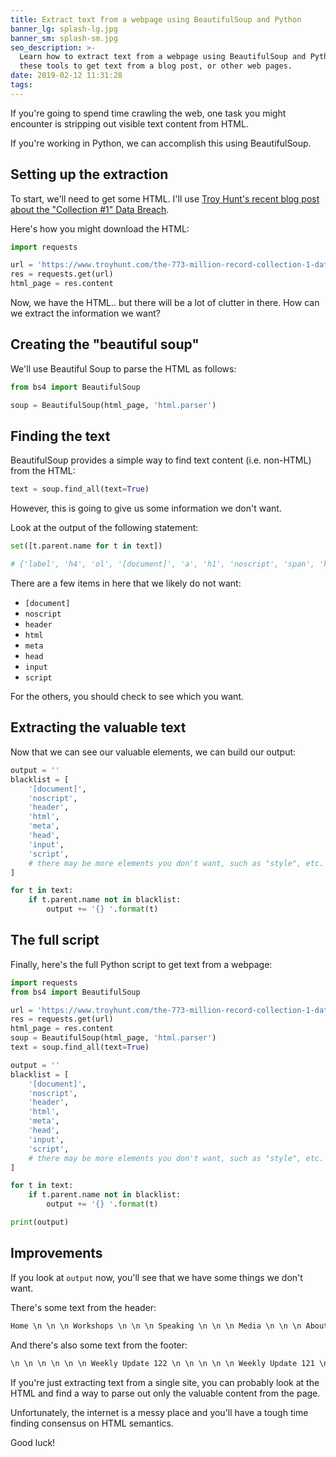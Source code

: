 ```yaml
---
title: Extract text from a webpage using BeautifulSoup and Python
banner_lg: splash-lg.jpg
banner_sm: splash-sm.jpg
seo_description: >-
  Learn how to extract text from a webpage using BeautifulSoup and Python. Use
  these tools to get text from a blog post, or other web pages.
date: 2019-02-12 11:31:28
tags:
---
```



If you're going to spend time crawling the web, one task you might encounter is stripping out visible text content from HTML.

If you're working in Python, we can accomplish this using BeautifulSoup.

## Setting up the extraction

To start, we'll need to get some HTML. I'll use [Troy Hunt's recent blog post about the "Collection #1" Data Breach](https://www.troyhunt.com/the-773-million-record-collection-1-data-reach/).

Here's how you might download the HTML:

```python
import requests

url = 'https://www.troyhunt.com/the-773-million-record-collection-1-data-reach/'
res = requests.get(url)
html_page = res.content
```

Now, we have the HTML.. but there will be a lot of clutter in there. How can we extract the information we want?


## Creating the "beautiful soup"

We'll use Beautiful Soup to parse the HTML as follows:

```python
from bs4 import BeautifulSoup

soup = BeautifulSoup(html_page, 'html.parser')
```


## Finding the text

BeautifulSoup provides a simple way to find text content (i.e. non-HTML) from the HTML:

```python
text = soup.find_all(text=True)
```

However, this is going to give us some information we don't want.  

Look at the output of the following statement:

```python
set([t.parent.name for t in text])

# {'label', 'h4', 'ol', '[document]', 'a', 'h1', 'noscript', 'span', 'header', 'ul', 'html', 'section', 'article', 'em', 'meta', 'title', 'body', 'aside', 'footer', 'div', 'form', 'nav', 'p', 'head', 'link', 'strong', 'h6', 'br', 'li', 'h3', 'h5', 'input', 'blockquote', 'main', 'script', 'figure'}
```

There are a few items in here that we likely do not want:

- `[document]`
- `noscript`
- `header`
- `html`
- `meta`
- `head`
- `input`
- `script`

For the others, you should check to see which you want.


## Extracting the valuable text

Now that we can see our valuable elements, we can build our output:

```python
output = ''
blacklist = [
	'[document]',
	'noscript',
	'header',
	'html',
	'meta',
	'head', 
	'input',
	'script',
	# there may be more elements you don't want, such as "style", etc.
]

for t in text:
	if t.parent.name not in blacklist:
		output += '{} '.format(t)
```


## The full script

Finally, here's the full Python script to get text from a webpage:

```python
import requests
from bs4 import BeautifulSoup

url = 'https://www.troyhunt.com/the-773-million-record-collection-1-data-reach/'
res = requests.get(url)
html_page = res.content
soup = BeautifulSoup(html_page, 'html.parser')
text = soup.find_all(text=True)

output = ''
blacklist = [
	'[document]',
	'noscript',
	'header',
	'html',
	'meta',
	'head', 
	'input',
	'script',
	# there may be more elements you don't want, such as "style", etc.
]

for t in text:
	if t.parent.name not in blacklist:
		output += '{} '.format(t)

print(output)
```


## Improvements

If you look at `output` now, you'll see that we have some things we don't want.

There's some text from the header:

```html
Home \n \n \n Workshops \n \n \n Speaking \n \n \n Media \n \n \n About \n \n \n Contact \n \n \n Sponsor \n \n \n \n \n \n \n \n \n \n \n \n \n \n \n \n \n \n \n \n \n \n \n \n \n   \n \n \n \n Sponsored by:
```

And there's also some text from the footer:

```html
\n \n \n \n \n \n Weekly Update 122 \n \n \n \n \n Weekly Update 121 \n \n \n \n \n \n \n \n Subscribe  \n \n \n \n \n \n \n \n \n \n Subscribe Now! \n \n \n \n \r\n            Send new blog posts: \n   daily \n   weekly \n \n \n \n Hey, just quickly confirm you\'re not a robot: \n  Submitting... \n Got it! Check your email, click the confirmation link I just sent you and we\'re done. \n \n \n \n \n \n \n \n Copyright 2019, Troy Hunt \n This work is licensed under a  Creative Commons Attribution 4.0 International License . In other words, share generously but provide attribution. \n \n \n Disclaimer \n Opinions expressed here are my own and may not reflect those of people I work with, my mates, my wife, the kids etc. Unless I\'m quoting someone, they\'re just my own views. \n \n \n Published with Ghost \n This site runs entirely on  Ghost  and is made possible thanks to their kind support. Read more about  why I chose to use Ghost . \n \n \n \n \n \n \n \n \n \n \n \n \n \n \n \n \n \n \n \n \n \n \n \n \n \n   \n \n \n \n \n '
```

If you're just extracting text from a single site, you can probably look at the HTML and find a way to parse out only the valuable content from the page.

Unfortunately, the internet is a messy place and you'll have a tough time finding consensus on HTML semantics.

Good luck!